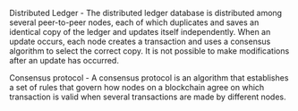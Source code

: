Distributed Ledger - The distributed ledger database is distributed among several peer-to-peer nodes, each of which duplicates and saves an identical copy of the ledger and updates itself independently. When an update occurs, each node creates a transaction and uses a consensus algorithm to select the correct copy. It is not possible to make modifications after an update has occurred.

Consensus protocol - A consensus protocol is an algorithm that establishes a set of rules that govern how nodes on a blockchain agree on which transaction is valid when several transactions are made by different nodes.

